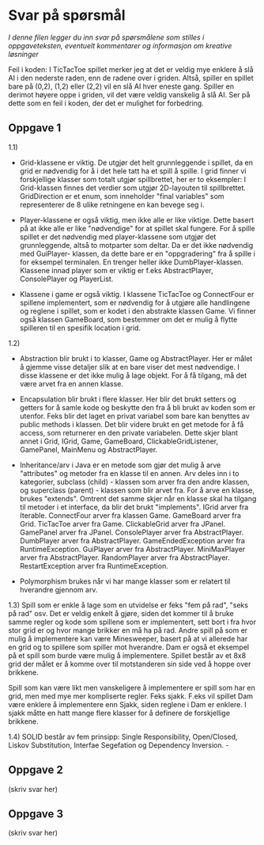 # Svar på spørsmål

*I denne filen legger du inn svar på spørsmålene som stilles i oppgaveteksten, eventuelt kommentarer og informasjon om kreative løsninger*

Feil i koden: I TicTacToe spillet merker jeg at det er veldig mye enklere å slå AI i den nederste raden, enn de radene over i griden. Altså, spiller en spillet bare på (0,2), (1,2) eller (2,2) vil en slå AI hver eneste gang. Spiller en derimot høyere oppe i griden, vil det være veldig vanskelig å slå AI. Ser på dette som en feil i koden, der det er mulighet for forbedring. 
   
## Oppgave 1

1.1)

- Grid-klassene er viktig. De utgjør det helt grunnleggende i spillet, da en grid er nødvendig for å i det hele tatt ha et spill å spille. I grid finner vi forskjellige klasser som totalt utgjør spillbrettet, her er to eksempler: I Grid-klassen finnes det verdier som utgjør 2D-layouten til spillbrettet. GridDirection er et enum, som inneholder "final variables" som representerer de 8 ulike retningene en kan bevege seg i. 

- Player-klassene er også viktig, men ikke alle er like viktige. Dette basert på at ikke alle er like "nødvendige" for at spillet skal fungere. For å spille spillet er det nødvendig med player-klassene som utgjør det grunnleggende, altså to motparter som deltar. Da er det ikke nødvendig med GuiPlayer- klassen, da dette bare er en "oppgradering" fra å spille i for eksempel terminalen. En trenger heller ikke DumbPlayer-klassen. Klassene innad player som er viktig er f.eks AbstractPlayer, ConsolePlayer og PlayerList. 

- Klassene i game er også viktig. I klassene TicTacToe og ConnectFour er spillene implementert, som er nødvendig for å utgjøre alle handlingene og reglene i spillet, som er kodet i den abstrakte klassen Game. Vi finner også klassen GameBoard, som bestemmer om det er mulig å flytte spilleren til en spesifik location i grid. 

1.2)

- Abstraction blir brukt i to klasser, Game og AbstractPlayer. Her er målet å gjemme visse detaljer slik at en bare viser det mest nødvendige. I disse klassene er det ikke mulig å lage objekt. For å få tilgang, må det være arvet fra en annen klasse. 

- Encapsulation blir brukt i flere klasser. Her blir det brukt setters og getters for å samle kode og beskytte den fra å bli brukt av koden som er utenfor. Feks blir det laget en privat variabel som bare kan benyttes av public methods i klassen. Det blir videre brukt en get metode for å få access, som returnerer en den private variabelen. Dette skjer blant annet i Grid, IGrid, Game, GameBoard, ClickableGridListener, GamePanel, MainMenu og AbstractPlayer. 

- Inheritance/arv i Java er en metode som gjør det mulig å arve "attributes" og metoder fra en klasse til en annen. Arv deles inn i to kategorier, subclass (child) - klassen som arver fra den andre klassen, og superclass (parent) - klassen som blir arvet fra. For å arve en klasse, brukes "extends". Omtrent det samme skjer når en klasse skal ha tilgang til metoder i et interface, da blir det brukt "implements". 
IGrid<T> arver fra Iterable<T>. 
ConnectFour arver fra klassen Game. 
GameBoard arver fra Grid<Player>. 
TicTacToe arver fra Game. 
ClickableGrid arver fra JPanel. 
GamePanel arver fra JPanel.
ConsolePlayer arver fra AbstractPlayer.
DumbPlayer arver fra AbstractPlayer.
GameEndedException arver fra RuntimeException.
GuiPlayer arver fra AbstractPlayer.
MiniMaxPlayer arver fra AbstractPlayer.
RandomPlayer arver fra AbstractPlayer.
RestartException arver fra RuntimeException.

- Polymorphism brukes når vi har mange klasser som er relatert til hverandre gjennom arv. 

1.3) Spill som er enkle å lage som en utvidelse er feks "fem på rad", "seks på rad" osv. Det er veldig enkelt å gjøre, siden det kommer til å bruke samme regler og kode som spillene som er implementert, sett bort i fra hvor stor grid er og hvor mange brikker en må ha på rad. Andre spill på som er mulig å implementere kan være Minesweeper, basert på at vi allerede har en grid og to spillere som spiller mot hverandre. Dam er også et eksempel på et spill som burde være mulig å implementere. Spillet består av et 8x8 grid der målet er å komme over til motstanderen sin side ved å hoppe over brikkene. 

Spill som kan være likt men vanskeligere å implementere er spill som har en grid, men med mye mer kompliserte regler. Feks sjakk. F.eks vil spillet Dam være enklere å implementere enn Sjakk, siden reglene i Dam er enklere. I sjakk måtte en hatt mange flere klasser for å definere de forskjellige brikkene. 

1.4) SOLID består av fem prinsipp: Single Responsibility, Open/Closed, Liskov Substitution, Interfae Segefation og Dependency Inversion. 
    - 


## Oppgave 2
(skriv svar her)

## Oppgave 3
(skriv svar her)

